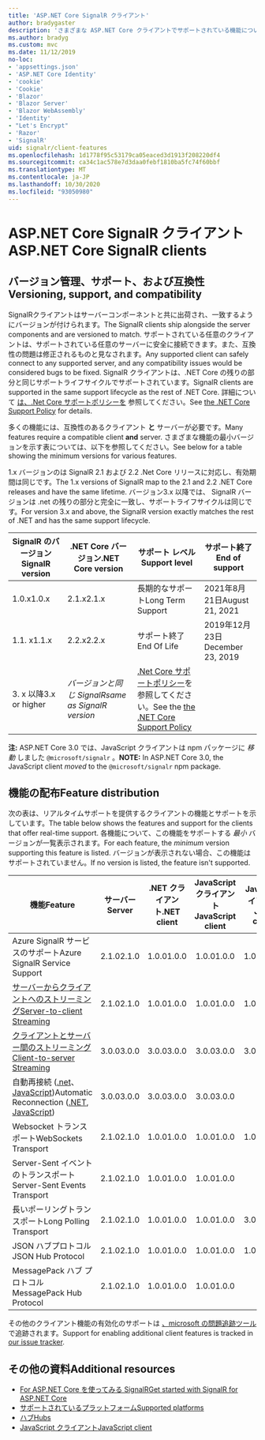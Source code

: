```yaml
---
title: 'ASP.NET Core SignalR クライアント'
author: bradygaster
description: 'さまざまな ASP.NET Core クライアントでサポートされている機能について説明 SignalR します。'
ms.author: bradyg
ms.custom: mvc
ms.date: 11/12/2019
no-loc:
- 'appsettings.json'
- 'ASP.NET Core Identity'
- 'cookie'
- 'Cookie'
- 'Blazor'
- 'Blazor Server'
- 'Blazor WebAssembly'
- 'Identity'
- "Let's Encrypt"
- 'Razor'
- 'SignalR'
uid: signalr/client-features
ms.openlocfilehash: 1d1778f95c53179ca05eaced3d1913f208220df4
ms.sourcegitcommit: ca34c1ac578e7d3daa0febf1810ba5fc74f60bbf
ms.translationtype: MT
ms.contentlocale: ja-JP
ms.lasthandoff: 10/30/2020
ms.locfileid: "93050980"
---
```

# <a name="aspnet-core-no-locsignalr-clients"></a><span data-ttu-id="bf84d-103">ASP.NET Core SignalR クライアント</span><span class="sxs-lookup"><span data-stu-id="bf84d-103">ASP.NET Core SignalR clients</span></span>

## <a name="versioning-support-and-compatibility"></a><span data-ttu-id="bf84d-104">バージョン管理、サポート、および互換性</span><span class="sxs-lookup"><span data-stu-id="bf84d-104">Versioning, support, and compatibility</span></span>

<span data-ttu-id="bf84d-105">SignalRクライアントはサーバーコンポーネントと共に出荷され、一致するようにバージョンが付けられます。</span><span class="sxs-lookup"><span data-stu-id="bf84d-105">The SignalR clients ship alongside the server components and are versioned to match.</span></span> <span data-ttu-id="bf84d-106">サポートされている任意のクライアントは、サポートされている任意のサーバーに安全に接続できます。また、互換性の問題は修正されるものと見なされます。</span><span class="sxs-lookup"><span data-stu-id="bf84d-106">Any supported client can safely connect to any supported server, and any compatibility issues would be considered bugs to be fixed.</span></span> <span data-ttu-id="bf84d-107">SignalR クライアントは、.NET Core の残りの部分と同じサポートライフサイクルでサポートされています。</span><span class="sxs-lookup"><span data-stu-id="bf84d-107">SignalR clients are supported in the same support lifecycle as the rest of .NET Core.</span></span> <span data-ttu-id="bf84d-108">詳細について [は、.Net Core サポートポリシーを](https://dotnet.microsoft.com/platform/support/policy/dotnet-core) 参照してください。</span><span class="sxs-lookup"><span data-stu-id="bf84d-108">See [the .NET Core Support Policy](https://dotnet.microsoft.com/platform/support/policy/dotnet-core) for details.</span></span>

<span data-ttu-id="bf84d-109">多くの機能には、互換性のあるクライアント **と** サーバーが必要です。</span><span class="sxs-lookup"><span data-stu-id="bf84d-109">Many features require a compatible client **and** server.</span></span> <span data-ttu-id="bf84d-110">さまざまな機能の最小バージョンを示す表については、以下を参照してください。</span><span class="sxs-lookup"><span data-stu-id="bf84d-110">See below for a table showing the minimum versions for various features.</span></span>

<span data-ttu-id="bf84d-111">1.x バージョンのは SignalR 2.1 および 2.2 .Net Core リリースに対応し、有効期間は同じです。</span><span class="sxs-lookup"><span data-stu-id="bf84d-111">The 1.x versions of SignalR map to the 2.1 and 2.2 .NET Core releases and have the same lifetime.</span></span> <span data-ttu-id="bf84d-112">バージョン3.x 以降では、 SignalR バージョンは .net の残りの部分と完全に一致し、サポートライフサイクルは同じです。</span><span class="sxs-lookup"><span data-stu-id="bf84d-112">For version 3.x and above, the SignalR version exactly matches the rest of .NET and has the same support lifecycle.</span></span>

| <span data-ttu-id="bf84d-113">SignalR のバージョン</span><span class="sxs-lookup"><span data-stu-id="bf84d-113">SignalR version</span></span> | <span data-ttu-id="bf84d-114">.NET Core バージョン</span><span class="sxs-lookup"><span data-stu-id="bf84d-114">.NET Core version</span></span> | <span data-ttu-id="bf84d-115">サポート レベル</span><span class="sxs-lookup"><span data-stu-id="bf84d-115">Support level</span></span> | <span data-ttu-id="bf84d-116">サポート終了</span><span class="sxs-lookup"><span data-stu-id="bf84d-116">End of support</span></span> |
| - | - | - | - |
| <span data-ttu-id="bf84d-117">1.0.x</span><span class="sxs-lookup"><span data-stu-id="bf84d-117">1.0.x</span></span> | <span data-ttu-id="bf84d-118">2.1.x</span><span class="sxs-lookup"><span data-stu-id="bf84d-118">2.1.x</span></span> | <span data-ttu-id="bf84d-119">長期的なサポート</span><span class="sxs-lookup"><span data-stu-id="bf84d-119">Long Term Support</span></span> | <span data-ttu-id="bf84d-120">2021年8月21日</span><span class="sxs-lookup"><span data-stu-id="bf84d-120">August 21, 2021</span></span> |
| <span data-ttu-id="bf84d-121">1.1. x</span><span class="sxs-lookup"><span data-stu-id="bf84d-121">1.1.x</span></span> | <span data-ttu-id="bf84d-122">2.2.x</span><span class="sxs-lookup"><span data-stu-id="bf84d-122">2.2.x</span></span> | <span data-ttu-id="bf84d-123">サポート終了</span><span class="sxs-lookup"><span data-stu-id="bf84d-123">End Of Life</span></span> | <span data-ttu-id="bf84d-124">2019年12月23日</span><span class="sxs-lookup"><span data-stu-id="bf84d-124">December 23, 2019</span></span> |
| <span data-ttu-id="bf84d-125">3. x 以降</span><span class="sxs-lookup"><span data-stu-id="bf84d-125">3.x or higher</span></span> | <span data-ttu-id="bf84d-126">*バージョンと同じ SignalR*</span><span class="sxs-lookup"><span data-stu-id="bf84d-126">*same as SignalR version*</span></span> | <span data-ttu-id="bf84d-127">[.Net Core サポートポリシー](https://dotnet.microsoft.com/platform/support/policy/dotnet-core)を参照してください。</span><span class="sxs-lookup"><span data-stu-id="bf84d-127">See the [the .NET Core Support Policy](https://dotnet.microsoft.com/platform/support/policy/dotnet-core)</span></span> |

<span data-ttu-id="bf84d-128">**注:** ASP.NET Core 3.0 では、JavaScript クライアントは npm パッケージに *移動* しました `@microsoft/signalr` 。</span><span class="sxs-lookup"><span data-stu-id="bf84d-128">**NOTE:** In ASP.NET Core 3.0, the JavaScript client *moved* to the `@microsoft/signalr` npm package.</span></span>

## <a name="feature-distribution"></a><span data-ttu-id="bf84d-129">機能の配布</span><span class="sxs-lookup"><span data-stu-id="bf84d-129">Feature distribution</span></span>

<span data-ttu-id="bf84d-130">次の表は、リアルタイムサポートを提供するクライアントの機能とサポートを示しています。</span><span class="sxs-lookup"><span data-stu-id="bf84d-130">The table below shows the features and support for the clients that offer real-time support.</span></span> <span data-ttu-id="bf84d-131">各機能について、この機能をサポートする *最小* バージョンが一覧表示されます。</span><span class="sxs-lookup"><span data-stu-id="bf84d-131">For each feature, the *minimum* version supporting this feature is listed.</span></span> <span data-ttu-id="bf84d-132">バージョンが表示されない場合、この機能はサポートされていません。</span><span class="sxs-lookup"><span data-stu-id="bf84d-132">If no version is listed, the feature isn't supported.</span></span>

| <span data-ttu-id="bf84d-133">機能</span><span class="sxs-lookup"><span data-stu-id="bf84d-133">Feature</span></span> | <span data-ttu-id="bf84d-134">サーバー</span><span class="sxs-lookup"><span data-stu-id="bf84d-134">Server</span></span> | <span data-ttu-id="bf84d-135">.NET クライアント</span><span class="sxs-lookup"><span data-stu-id="bf84d-135">.NET client</span></span> | <span data-ttu-id="bf84d-136">JavaScript クライアント</span><span class="sxs-lookup"><span data-stu-id="bf84d-136">JavaScript client</span></span> | <span data-ttu-id="bf84d-137">Java クライアント</span><span class="sxs-lookup"><span data-stu-id="bf84d-137">Java client</span></span> |
| ---- | :-: | :-: | :-: | :-: |
| <span data-ttu-id="bf84d-138">Azure SignalR サービスのサポート</span><span class="sxs-lookup"><span data-stu-id="bf84d-138">Azure SignalR Service Support</span></span> |<span data-ttu-id="bf84d-139">2.1.0</span><span class="sxs-lookup"><span data-stu-id="bf84d-139">2.1.0</span></span>|<span data-ttu-id="bf84d-140">1.0.0</span><span class="sxs-lookup"><span data-stu-id="bf84d-140">1.0.0</span></span>|<span data-ttu-id="bf84d-141">1.0.0</span><span class="sxs-lookup"><span data-stu-id="bf84d-141">1.0.0</span></span>|<span data-ttu-id="bf84d-142">1.0.0</span><span class="sxs-lookup"><span data-stu-id="bf84d-142">1.0.0</span></span>|
| [<span data-ttu-id="bf84d-143">サーバーからクライアントへのストリーミング</span><span class="sxs-lookup"><span data-stu-id="bf84d-143">Server-to-client Streaming</span></span>](xref:signalr/streaming)          |<span data-ttu-id="bf84d-144">2.1.0</span><span class="sxs-lookup"><span data-stu-id="bf84d-144">2.1.0</span></span>|<span data-ttu-id="bf84d-145">1.0.0</span><span class="sxs-lookup"><span data-stu-id="bf84d-145">1.0.0</span></span>|<span data-ttu-id="bf84d-146">1.0.0</span><span class="sxs-lookup"><span data-stu-id="bf84d-146">1.0.0</span></span>|<span data-ttu-id="bf84d-147">1.0.0</span><span class="sxs-lookup"><span data-stu-id="bf84d-147">1.0.0</span></span>|
| [<span data-ttu-id="bf84d-148">クライアントとサーバー間のストリーミング</span><span class="sxs-lookup"><span data-stu-id="bf84d-148">Client-to-server Streaming</span></span>](xref:signalr/streaming)          |<span data-ttu-id="bf84d-149">3.0.0</span><span class="sxs-lookup"><span data-stu-id="bf84d-149">3.0.0</span></span>|<span data-ttu-id="bf84d-150">3.0.0</span><span class="sxs-lookup"><span data-stu-id="bf84d-150">3.0.0</span></span>|<span data-ttu-id="bf84d-151">3.0.0</span><span class="sxs-lookup"><span data-stu-id="bf84d-151">3.0.0</span></span>|<span data-ttu-id="bf84d-152">3.0.0</span><span class="sxs-lookup"><span data-stu-id="bf84d-152">3.0.0</span></span>|
| <span data-ttu-id="bf84d-153">自動再接続 ([.net](./dotnet-client.md?tabs=visual-studio&view=aspnetcore-3.0#handle-lost-connection)、 [JavaScript](./javascript-client.md?view=aspnetcore-3.0#reconnect-clients))</span><span class="sxs-lookup"><span data-stu-id="bf84d-153">Automatic Reconnection ([.NET](./dotnet-client.md?tabs=visual-studio&view=aspnetcore-3.0#handle-lost-connection), [JavaScript](./javascript-client.md?view=aspnetcore-3.0#reconnect-clients))</span></span>          |<span data-ttu-id="bf84d-154">3.0.0</span><span class="sxs-lookup"><span data-stu-id="bf84d-154">3.0.0</span></span>|<span data-ttu-id="bf84d-155">3.0.0</span><span class="sxs-lookup"><span data-stu-id="bf84d-155">3.0.0</span></span>|<span data-ttu-id="bf84d-156">3.0.0</span><span class="sxs-lookup"><span data-stu-id="bf84d-156">3.0.0</span></span>|❌|
| <span data-ttu-id="bf84d-157">Websocket トランスポート</span><span class="sxs-lookup"><span data-stu-id="bf84d-157">WebSockets Transport</span></span> |<span data-ttu-id="bf84d-158">2.1.0</span><span class="sxs-lookup"><span data-stu-id="bf84d-158">2.1.0</span></span>|<span data-ttu-id="bf84d-159">1.0.0</span><span class="sxs-lookup"><span data-stu-id="bf84d-159">1.0.0</span></span>|<span data-ttu-id="bf84d-160">1.0.0</span><span class="sxs-lookup"><span data-stu-id="bf84d-160">1.0.0</span></span>|<span data-ttu-id="bf84d-161">1.0.0</span><span class="sxs-lookup"><span data-stu-id="bf84d-161">1.0.0</span></span>|
| <span data-ttu-id="bf84d-162">Server-Sent イベントのトランスポート</span><span class="sxs-lookup"><span data-stu-id="bf84d-162">Server-Sent Events Transport</span></span> |<span data-ttu-id="bf84d-163">2.1.0</span><span class="sxs-lookup"><span data-stu-id="bf84d-163">2.1.0</span></span>|<span data-ttu-id="bf84d-164">1.0.0</span><span class="sxs-lookup"><span data-stu-id="bf84d-164">1.0.0</span></span>|<span data-ttu-id="bf84d-165">1.0.0</span><span class="sxs-lookup"><span data-stu-id="bf84d-165">1.0.0</span></span>|❌|
| <span data-ttu-id="bf84d-166">長いポーリングトランスポート</span><span class="sxs-lookup"><span data-stu-id="bf84d-166">Long Polling Transport</span></span> |<span data-ttu-id="bf84d-167">2.1.0</span><span class="sxs-lookup"><span data-stu-id="bf84d-167">2.1.0</span></span>|<span data-ttu-id="bf84d-168">1.0.0</span><span class="sxs-lookup"><span data-stu-id="bf84d-168">1.0.0</span></span>|<span data-ttu-id="bf84d-169">1.0.0</span><span class="sxs-lookup"><span data-stu-id="bf84d-169">1.0.0</span></span>|<span data-ttu-id="bf84d-170">3.0.0</span><span class="sxs-lookup"><span data-stu-id="bf84d-170">3.0.0</span></span>|
| <span data-ttu-id="bf84d-171">JSON ハブプロトコル</span><span class="sxs-lookup"><span data-stu-id="bf84d-171">JSON Hub Protocol</span></span> |<span data-ttu-id="bf84d-172">2.1.0</span><span class="sxs-lookup"><span data-stu-id="bf84d-172">2.1.0</span></span>|<span data-ttu-id="bf84d-173">1.0.0</span><span class="sxs-lookup"><span data-stu-id="bf84d-173">1.0.0</span></span>|<span data-ttu-id="bf84d-174">1.0.0</span><span class="sxs-lookup"><span data-stu-id="bf84d-174">1.0.0</span></span>|<span data-ttu-id="bf84d-175">1.0.0</span><span class="sxs-lookup"><span data-stu-id="bf84d-175">1.0.0</span></span>|
| <span data-ttu-id="bf84d-176">MessagePack ハブ プロトコル</span><span class="sxs-lookup"><span data-stu-id="bf84d-176">MessagePack Hub Protocol</span></span> |<span data-ttu-id="bf84d-177">2.1.0</span><span class="sxs-lookup"><span data-stu-id="bf84d-177">2.1.0</span></span>|<span data-ttu-id="bf84d-178">1.0.0</span><span class="sxs-lookup"><span data-stu-id="bf84d-178">1.0.0</span></span>|<span data-ttu-id="bf84d-179">1.0.0</span><span class="sxs-lookup"><span data-stu-id="bf84d-179">1.0.0</span></span>|❌|

<span data-ttu-id="bf84d-180">その他のクライアント機能の有効化のサポートは [、microsoft の問題追跡ツール](https://github.com/dotnet/AspNetCore/issues)で追跡されます。</span><span class="sxs-lookup"><span data-stu-id="bf84d-180">Support for enabling additional client features is tracked in [our issue tracker](https://github.com/dotnet/AspNetCore/issues).</span></span>

## <a name="additional-resources"></a><span data-ttu-id="bf84d-181">その他の資料</span><span class="sxs-lookup"><span data-stu-id="bf84d-181">Additional resources</span></span>

* [<span data-ttu-id="bf84d-182">For ASP.NET Core を使ってみる SignalR</span><span class="sxs-lookup"><span data-stu-id="bf84d-182">Get started with SignalR for ASP.NET Core</span></span>](xref:tutorials/signalr)
* [<span data-ttu-id="bf84d-183">サポートされているプラットフォーム</span><span class="sxs-lookup"><span data-stu-id="bf84d-183">Supported platforms</span></span>](xref:signalr/supported-platforms)
* [<span data-ttu-id="bf84d-184">ハブ</span><span class="sxs-lookup"><span data-stu-id="bf84d-184">Hubs</span></span>](xref:signalr/hubs)
* [<span data-ttu-id="bf84d-185">JavaScript クライアント</span><span class="sxs-lookup"><span data-stu-id="bf84d-185">JavaScript client</span></span>](xref:signalr/javascript-client)